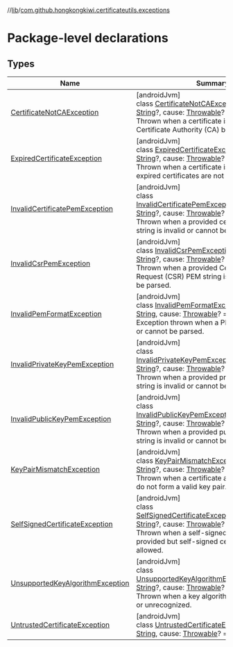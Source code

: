 //[lib](../../index.md)/[com.github.hongkongkiwi.certificateutils.exceptions](index.md)

# Package-level declarations

## Types

| Name | Summary |
|---|---|
| [CertificateNotCAException]([android-jvm]-certificate-not-c-a-exception/index.md) | [androidJvm]<br>class [CertificateNotCAException]([android-jvm]-certificate-not-c-a-exception/index.md)(message: [String](https://kotlinlang.org/api/latest/jvm/stdlib/kotlin/-string/index.html)?, cause: [Throwable](https://kotlinlang.org/api/latest/jvm/stdlib/kotlin/-throwable/index.html)? = null) : [Exception](https://developer.android.com/reference/kotlin/java/lang/Exception.html)<br>Thrown when a certificate is expected to be a Certificate Authority (CA) but is not. |
| [ExpiredCertificateException]([android-jvm]-expired-certificate-exception/index.md) | [androidJvm]<br>class [ExpiredCertificateException]([android-jvm]-expired-certificate-exception/index.md)(message: [String](https://kotlinlang.org/api/latest/jvm/stdlib/kotlin/-string/index.html)?, cause: [Throwable](https://kotlinlang.org/api/latest/jvm/stdlib/kotlin/-throwable/index.html)? = null) : [Exception](https://developer.android.com/reference/kotlin/java/lang/Exception.html)<br>Thrown when a certificate is expired and expired certificates are not allowed. |
| [InvalidCertificatePemException]([android-jvm]-invalid-certificate-pem-exception/index.md) | [androidJvm]<br>class [InvalidCertificatePemException]([android-jvm]-invalid-certificate-pem-exception/index.md)(message: [String](https://kotlinlang.org/api/latest/jvm/stdlib/kotlin/-string/index.html)?, cause: [Throwable](https://kotlinlang.org/api/latest/jvm/stdlib/kotlin/-throwable/index.html)? = null) : [Exception](https://developer.android.com/reference/kotlin/java/lang/Exception.html)<br>Thrown when a provided certificate PEM string is invalid or cannot be parsed. |
| [InvalidCsrPemException]([android-jvm]-invalid-csr-pem-exception/index.md) | [androidJvm]<br>class [InvalidCsrPemException]([android-jvm]-invalid-csr-pem-exception/index.md)(message: [String](https://kotlinlang.org/api/latest/jvm/stdlib/kotlin/-string/index.html)?, cause: [Throwable](https://kotlinlang.org/api/latest/jvm/stdlib/kotlin/-throwable/index.html)? = null) : [Exception](https://developer.android.com/reference/kotlin/java/lang/Exception.html)<br>Thrown when a provided Certificate Signing Request (CSR) PEM string is invalid or cannot be parsed. |
| [InvalidPemFormatException]([android-jvm]-invalid-pem-format-exception/index.md) | [androidJvm]<br>class [InvalidPemFormatException]([android-jvm]-invalid-pem-format-exception/index.md)(message: [String](https://kotlinlang.org/api/latest/jvm/stdlib/kotlin/-string/index.html), cause: [Throwable](https://kotlinlang.org/api/latest/jvm/stdlib/kotlin/-throwable/index.html)? = null) : [Exception](https://developer.android.com/reference/kotlin/java/lang/Exception.html)<br>Exception thrown when a PEM string is invalid or cannot be parsed. |
| [InvalidPrivateKeyPemException]([android-jvm]-invalid-private-key-pem-exception/index.md) | [androidJvm]<br>class [InvalidPrivateKeyPemException]([android-jvm]-invalid-private-key-pem-exception/index.md)(message: [String](https://kotlinlang.org/api/latest/jvm/stdlib/kotlin/-string/index.html)?, cause: [Throwable](https://kotlinlang.org/api/latest/jvm/stdlib/kotlin/-throwable/index.html)? = null) : [Exception](https://developer.android.com/reference/kotlin/java/lang/Exception.html)<br>Thrown when a provided private key PEM string is invalid or cannot be parsed. |
| [InvalidPublicKeyPemException]([android-jvm]-invalid-public-key-pem-exception/index.md) | [androidJvm]<br>class [InvalidPublicKeyPemException]([android-jvm]-invalid-public-key-pem-exception/index.md)(message: [String](https://kotlinlang.org/api/latest/jvm/stdlib/kotlin/-string/index.html)?, cause: [Throwable](https://kotlinlang.org/api/latest/jvm/stdlib/kotlin/-throwable/index.html)? = null) : [Exception](https://developer.android.com/reference/kotlin/java/lang/Exception.html)<br>Thrown when a provided public key PEM string is invalid or cannot be parsed. |
| [KeyPairMismatchException]([android-jvm]-key-pair-mismatch-exception/index.md) | [androidJvm]<br>class [KeyPairMismatchException]([android-jvm]-key-pair-mismatch-exception/index.md)(message: [String](https://kotlinlang.org/api/latest/jvm/stdlib/kotlin/-string/index.html)?, cause: [Throwable](https://kotlinlang.org/api/latest/jvm/stdlib/kotlin/-throwable/index.html)? = null) : [Exception](https://developer.android.com/reference/kotlin/java/lang/Exception.html)<br>Thrown when a certificate and a private key do not form a valid key pair. |
| [SelfSignedCertificateException]([android-jvm]-self-signed-certificate-exception/index.md) | [androidJvm]<br>class [SelfSignedCertificateException]([android-jvm]-self-signed-certificate-exception/index.md)(message: [String](https://kotlinlang.org/api/latest/jvm/stdlib/kotlin/-string/index.html)?, cause: [Throwable](https://kotlinlang.org/api/latest/jvm/stdlib/kotlin/-throwable/index.html)? = null) : [Exception](https://developer.android.com/reference/kotlin/java/lang/Exception.html)<br>Thrown when a self-signed certificate is provided but self-signed certificates are not allowed. |
| [UnsupportedKeyAlgorithmException]([android-jvm]-unsupported-key-algorithm-exception/index.md) | [androidJvm]<br>class [UnsupportedKeyAlgorithmException]([android-jvm]-unsupported-key-algorithm-exception/index.md)(message: [String](https://kotlinlang.org/api/latest/jvm/stdlib/kotlin/-string/index.html)?, cause: [Throwable](https://kotlinlang.org/api/latest/jvm/stdlib/kotlin/-throwable/index.html)? = null) : [Exception](https://developer.android.com/reference/kotlin/java/lang/Exception.html)<br>Thrown when a key algorithm is unsupported or unrecognized. |
| [UntrustedCertificateException]([android-jvm]-untrusted-certificate-exception/index.md) | [androidJvm]<br>class [UntrustedCertificateException]([android-jvm]-untrusted-certificate-exception/index.md)(message: [String](https://kotlinlang.org/api/latest/jvm/stdlib/kotlin/-string/index.html), cause: [Throwable](https://kotlinlang.org/api/latest/jvm/stdlib/kotlin/-throwable/index.html)? = null) : [Exception](https://developer.android.com/reference/kotlin/java/lang/Exception.html) |

